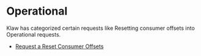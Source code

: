 # Operational

Klaw has categorized certain requests like Resetting consumer offsets into Operational requests.

- [Request a Reset Consumer Offsets](Reset-Consumer-Offsets.md)
